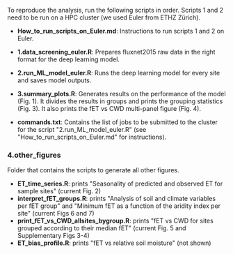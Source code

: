 To reproduce the analysis, run the following scripts in order. Scripts 1 and 2 need to be run on a HPC cluster (we used Euler from ETHZ Zürich).

* **How_to_run_scripts_on_Euler.md**: Instructions to run scripts 1 and 2 on Euler.

* **1.data_screening_euler.R**: Prepares fluxnet2015 raw data in the right format for the deep learning model.

* **2.run_ML_model_euler.R**: Runs the deep learning model for every site and saves model outputs.

* **3.summary_plots.R**: Generates results on the performance of the model (Fig. 1). It divides the results in groups and prints the grouping statistics (Fig. 3). It also prints the fET vs CWD multi-panel figure (Fig. 4).

* **commands.txt**: Contains the list of jobs to be submitted to the cluster for the script "2.run_ML_model_euler.R" (see "How_to_run_scripts_on_Euler.md" for instructions).

### 4.other_figures
Folder that contains the scripts to generate all other figures. 

* **ET_time_series.R**: prints "Seasonality of predicted and observed ET for sample sites" (current Fig. 2)
* **interpret_fET_groups.R**: prints "Analysis of soil and climate variables per fET group" and "Minimum fET as a function of the aridity index per site" (current Figs 6 and 7)
* **print_fET_vs_CWD_allsites_bygroup.R**: prints "fET vs CWD for sites grouped according to their median fET" (current Fig. 5 and Supplementary Figs 3-4) 
* **ET_bias_profile.R**: prints "fET vs relative soil moisture" (not shown)
